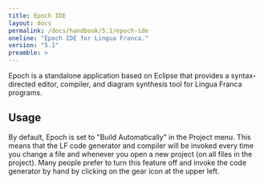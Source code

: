 ```yaml
---
title: Epoch IDE
layout: docs
permalink: /docs/handbook/5.1/epoch-ide
oneline: "Epoch IDE for Lingua Franca."
version: "5.1"
preamble: >
---
```


Epoch is a standalone application based on Eclipse that provides a syntax-directed editor, compiler, and diagram synthesis tool for Lingua Franca programs.

## Usage

By default, Epoch is set to "Build Automatically" in the Project menu. This means that the LF code generator and compiler will be invoked every time you change a file and whenever you open a new project (on all files in the project). Many people prefer to turn this feature off and invoke the code generator by hand by clicking on the gear icon at the upper left.

